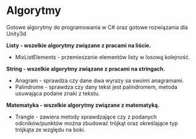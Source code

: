 # Algorytmy
Gotowe algorytmy do programowania w C# oraz gotowe rozwiązania dla Unity3d

**Listy - wszelkie algorytmy związane z pracami na liście.**
<ul>
<li> MixListElements - przemieszanie elementów listy w losową kolejność. </li>
</ul>

**String - wszelkie algorytmy związane z pracami na stringach.**
<ul>
<li> Anagram - sprawdza czy dane dwa wyrazy sa swoimi anagramami. </li>
<li> Palindrome - sprawdza czy dany tekst jest palindromem, metoda usuwająca podane znaki z tekstu. </li>
</ul>

**Matematyka - wszelkie algorytmy związane z matematyką.**
<ul>
<li> Trangle - zawiera metody sprawdzające czy z podanych odcników/punktów można zbudować trójkąt oraz określające typ trójkąta ze względu na boki. </li>
</ul>
